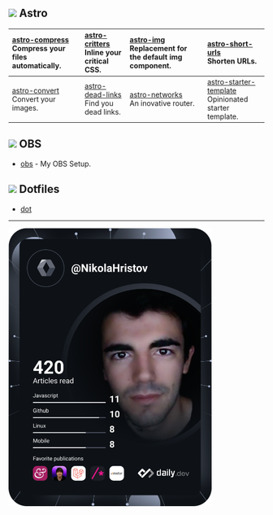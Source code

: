 ## <img src="https://astro.build/assets/press/logomark-dark.svg" width="16" /> Astro

| [astro-compress] <br /> Compress your files automatically. | [astro-critters] <br /> Inline your critical CSS. | [astro-img] <br /> Replacement for the default img component. | [astro-short-urls] <br /> Shorten URLs.                       |
| :--------------------------------------------------------- | :------------------------------------------------ | :------------------------------------------------------------ | :------------------------------------------------------------ |
| [astro-convert] <br /> Convert your images.                | [astro-dead-links] <br /> Find you dead links.    | [astro-networks] <br /> An inovative router.                  | [astro-starter-template] <br /> Opinionated starter template. |

## <img src="https://obsproject.com/favicon-16x16.png" width="16" /> OBS

-   [obs] - My OBS Setup.

## <img src="https://raw.githubusercontent.com/jglovier/dotfiles-logo/master/dotfiles-logo-icon.png" width="16" /> Dotfiles

-   [dot]

---

<a href="https://app.daily.dev/NikolaHristov"><img src="https://github.com/NikolaRHristov/NikolaRHristov/blob/main/devcard.svg?rev=hs2VsNVqDK" width="400" alt="Nikola's Dev Card"/></a>

[astro-compress]: https://github.com/Lightrix/astro-compress
[astro-convert]: https://github.com/Lightrix/astro-convert
[astro-critters]: https://github.com/Lightrix/astro-critters
[astro-dead-links]: https://github.com/Lightrix/astro-dead-links
[astro-img]: https://github.com/Lightrix/astro-img
[astro-networks]: https://github.com/Lightrix/astro-networks
[astro-short-urls]: https://github.com/Lightrix/astro-short-urls
[astro-starter-template]: https://github.com/Lightrix/astro-starter-template
[obs]: https://github.com/NikolaRHristov/OBS
[dot]: https://github.com/NikolaRHristov/dot
